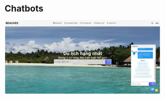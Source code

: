 # Chatbots

![Reactjs Website](https://github.com/KenTyler1/next-portfolio/blob/main/public/images/projects/chatbot.PNG)
